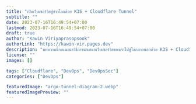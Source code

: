 ```yaml
---
title: "เปิดเว็บเซอร์วิสสู่ชาวโลกด้วย K3S + Cloudflare Tunnel"
subtitle: ""
date: 2023-07-16T16:49:54+07:00
lastmod: 2023-07-16T16:49:54+07:00
draft: true
author: "Kawin Viriyaprasopsook"
authorLink: "https://kawin-vir.pages.dev"
description: "บทความนี้จะแนะนำวิธีการนำเสนอเว็บเซอร์วิสของเราไปสู่โลกภายนอกด้วย K3S + Cloudflare Tunnel แบบไม่ต้องง้อ External Public IP"
license: ""
images: []

tags: ["Cloudflare", "DevOps", "DevOpsSec"]
categories: ["DevOps"]

featuredImage: "argo-tunnel-diagram-2.webp"
featuredImagePreview: ""
---
```


<!--more-->

